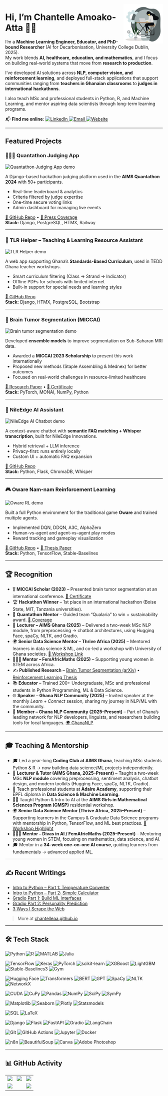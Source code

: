 <img width="25%" align="right" alt="Chantelle working"
src="https://github.com/ChantelleAA/ChantelleAA/blob/main/94528-programmer.gif" />

# Hi, I’m Chantelle Amoako-Atta 👋🏾  

I’m a **Machine Learning Engineer, Educator, and PhD-bound Researcher** (AI for Decarbonisation, University College Dublin, 2025).  
My work blends **AI, healthcare, education, and mathematics**, and I focus on building real-world systems that move from **research to production**.  

I’ve developed AI solutions across **NLP, computer vision, and reinforcement learning**, and deployed full-stack applications that support communities ranging from **teachers in Ghanaian classrooms** to **judges in international hackathons**.  

I also teach MSc and professional students in Python, R, and Machine Learning, and mentor aspiring data scientists through long-term learning programs.  

📬 **Find me online**:
  <a href="https://linkedin.com/in/chantelleaa" target="_blank">
    <img alt="LinkedIn" src="https://img.shields.io/badge/LinkedIn-blue?logo=linkedin&logoColor=white">
  </a>
  <a href="chantelatta@gmail.com">
    <img alt="Email" src="https://img.shields.io/badge/Email-D14836?logo=gmail&logoColor=white">
  </a>
  <a href="https://chantelleaa.github.io" target="_blank">
    <img alt="Website" src="https://img.shields.io/badge/Blog-000000?logo=github&logoColor=white">
  </a>

---

## Featured Projects  

### 🧑🏾‍⚖️ Quantathon Judging App  
<img src="https://github.com/ChantelleAA/ChantelleAA/blob/main/judging_demo.gif" align="center" width="80%" alt="Quantathon Judging App demo" />

A Django-based hackathon judging platform used in the **AIMS Quantathon 2024** with 50+ participants.  
- Real-time leaderboard & analytics  
- Criteria filtered by judge expertise  
- One-time secure voting links  
- Admin dashboard for managing live events  

[🔗 GitHub Repo](https://github.com/ChantelleAA/judging_criteria) • [📰 Press Coverage](https://www.linkedin.com/posts/african-institute-for-mathematical-sciences-ghana_aimsqtedu25-quantumforgood-quantathonwinners-activity-7353129321454100482-uauo)  
**Stack:** Django, PostgreSQL, HTMX, Railway  

---

### 📘 TLR Helper – Teaching & Learning Resource Assistant  
<img src="https://github.com/ChantelleAA/ChantelleAA/blob/main/tlr_helper_1.gif" align="center" width="80%" alt="TLR Helper demo" />

A web app supporting Ghana’s **Standards-Based Curriculum**, used in TEDD Ghana teacher workshops.  
- Smart curriculum filtering (Class → Strand → Indicator)  
- Offline PDFs for schools with limited internet  
- Built-in support for special needs and learning styles  

[🔗 GitHub Repo](https://github.com/ChantelleAA/tlr_app)  
**Stack:** Django, HTMX, PostgreSQL, Bootstrap  

---

### 🧠 Brain Tumor Segmentation (MICCAI)  
<img src="https://github.com/ChantelleAA/ChantelleAA/blob/main/tumor_demo.gif" align="center" width="80%" alt="Brain tumor segmentation demo" />

Developed **ensemble models** to improve segmentation on Sub-Saharan MRI data.  
- Awarded a **MICCAI 2023 Scholarship** to present this work internationally  
- Proposed new methods (Staple Assembling & Mednex) for better outcomes  
- Focused on real-world challenges in resource-limited healthcare  

[📄 Research Paper](https://arxiv.org/abs/2508.10905) • [📜 Certificate](https://drive.google.com/file/d/1Mhlt9DPoW-HOK1Ky5_jtWJBCNLwpWW6M/view?usp=sharing)  
**Stack:** PyTorch, MONAI, NumPy, Python  

---

### 🤖 NileEdge AI Assistant  
<img src="https://github.com/ChantelleAA/ChantelleAA/blob/main/nileedgechatbot.gif" align="center" width="80%" alt="NileEdge AI Chatbot demo" />

A context-aware chatbot with **semantic FAQ matching + Whisper transcription**, built for NileEdge Innovations.  
- Hybrid retrieval + LLM inference  
- Privacy-first: runs entirely locally  
- Custom UI + automatic FAQ expansion  

[🔗 GitHub Repo](https://github.com/ChantelleAA/response_aigent)  
**Stack:** Python, Flask, ChromaDB, Whisper  

---

### 🎮 Oware Nam-nam Reinforcement Learning  
<img src="https://github.com/ChantelleAA/ChantelleAA/blob/main/oware_demo1.gif" align="center" width="80%" alt="Oware RL demo" />

Built a full Python environment for the traditional game **Oware** and trained multiple agents.  
- Implemented DQN, DDQN, A3C, AlphaZero  
- Human-vs-agent and agent-vs-agent play modes  
- Reward tracking and gameplay visualization  

[🔗 GitHub Repo](https://github.com/ChantelleAA/Reinforcement_Learning_Oware) • [📄 Thesis Paper](https://lutpub.lut.fi/bitstream/handle/10024/167861/mastersthesis_Amoako-Atta_Chantelle.pdf?sequence=1&isAllowed=y)  
**Stack:** Python, TensorFlow, Stable-Baselines  

---

## 🏆 Recognition  

- 🎖 **MICCAI Scholar (2023)** – Presented brain tumor segmentation at an international conference. [📜 Certificate](https://drive.google.com/file/d/1Mhlt9DPoW-HOK1Ky5_jtWJBCNLwpWW6M/view?usp=sharing)  
- 🏆 **Hackathon Winner** – 1st place in an international hackathon (Boise State, MIT, Tanzania universities).  
- 🥇 **Quantathon Mentor** – Guided team “Qualaria” to win + sustainability award. [📰 Coverage](https://www.linkedin.com/posts/african-institute-for-mathematical-sciences-ghana_aimsqtedu25-quantumforgood-quantathonwinners-activity-7353129321454100482-uauo)  
- 📢 **Lecturer – AIMS Ghana (2025)** – Delivered a two-week MSc NLP module, from preprocessing → chatbot architectures, using Hugging Face, spaCy, NLTK, and Gradio.  
- 🌍 **Senior Data Science Mentor – Thrive Africa (2025)** – Mentored learners in data science & ML, and co-led a workshop with University of Ghana societies. [📰 Workshop Link](https://www.linkedin.com/feed/update/urn:li:activity:7352575997126311936/)  
- 👩🏾‍🏫 **Mentor – FemAfricMaths (2025)** – Supporting young women in STEM across Africa.  
- ✍️ **Published Research** – [Brain Tumor Segmentation (arXiv)](https://arxiv.org/abs/2508.10905) • [Reinforcement Learning Thesis](https://lutpub.lut.fi/bitstream/handle/10024/167861/mastersthesis_Amoako-Atta_Chantelle.pdf?sequence=1&isAllowed=y)  
- 📚 **Educator** – Trained 200+ Undergraduate, MSc and professional students in Python Programming, ML & Data Science.  
- 🌐 **Speaker – Ghana NLP Community (2025)** – Invited speaker at the monthly *Learn + Connect* session, sharing my journey in NLP/ML with the community.  
- 🤝 **Member – Ghana NLP Community (2025–Present)** – Part of Ghana’s leading network for NLP developers, linguists, and researchers building tools for local languages. [🌍 GhanaNLP](https://ghananlp.org)  

---

## 🎓 Teaching & Mentorship  

- 🎓 Led a year-long **Coding Club at AIMS Ghana**, teaching MSc students Python & R → now building data science/ML projects independently.  
- 📘 **Lecturer & Tutor (AIMS Ghana, 2025–Present)** – Taught a two-week MSc **NLP module** covering preprocessing, sentiment analysis, chatbot design, and modern toolkits (Hugging Face, spaCy, NLTK, Gradio).  
- 📘 Teach professional students at **Adaire Academy**, supporting their EPFL diploma in **Data Science & Machine Learning**.  
- 🧕🏾 Taught Python & Intro to AI at the **AIMS Girls in Mathematical Sciences Program (GMSP)** residential workshop.  
- 🌍 **Senior Data Science Mentor (Thrive Africa, 2025–Present)** – Supporting learners in the Campus & Graduate Data Science programs with mentorship in Python, TensorFlow, and ML best practices. [📰 Workshop Highlight](https://www.linkedin.com/feed/update/urn:li:activity:7352575997126311936/)  
- 👩🏾‍🏫 **Mentor – Divas in AI / FemAfricMaths (2025–Present)** – Mentoring young women in STEM, focusing on mathematics, data science, and AI.  
- 🎓 Mentor in a **34-week one-on-one AI course**, guiding learners from fundamentals → advanced applied ML.  

---

## ✍️ Recent Writings  

- [Intro to Python – Part 1: Temperature Converter](https://chantelleaa.github.io/archivers/introduction-to-python-in-6-lessons-part-1)  
- [Intro to Python – Part 2: Simple Calculator](https://chantelleaa.github.io/archivers/introduction-to-python-in-6-lessons-part-1)  
- [Gradio Part 1: Build ML Interfaces](https://chantelleaa.github.io/archivers/intro-to-gradio-part-1)  
- [Gradio Part 2: Personality Prediction](https://chantelleaa.github.io/archivers/intro-to-gradio-part-2)  
- [3 Ways I Scrape the Web](https://chantelleaa.github.io/archivers/intro-to-web-scraping)  

> More at [chantelleaa.github.io](https://chantelleaa.github.io)  

---

## 🛠 Tech Stack  

![Python](https://img.shields.io/badge/python-3670A0?style=for-the-badge&logo=python&logoColor=ffdd54)
![R](https://img.shields.io/badge/R-276DC3?style=for-the-badge&logo=r&logoColor=white)
![MATLAB](https://img.shields.io/badge/MATLAB-%23e37922.svg?style=for-the-badge&logo=Mathworks&logoColor=white)
![Julia](https://img.shields.io/badge/Julia-9558B2?style=for-the-badge&logo=julia&logoColor=white)

![TensorFlow](https://img.shields.io/badge/TensorFlow-%23FF6F00.svg?style=for-the-badge&logo=TensorFlow&logoColor=white)
![Keras](https://img.shields.io/badge/Keras-D00000?style=for-the-badge&logo=keras&logoColor=white)
![PyTorch](https://img.shields.io/badge/PyTorch-%23EE4C2C.svg?style=for-the-badge&logo=PyTorch&logoColor=white)
![scikit-learn](https://img.shields.io/badge/scikit--learn-%23F7931E.svg?style=for-the-badge&logo=scikit-learn&logoColor=white)
![XGBoost](https://img.shields.io/badge/XGBoost-%230079C1.svg?style=for-the-badge&logo=xgboost&logoColor=white)
![LightGBM](https://img.shields.io/badge/LightGBM-FF7043?style=for-the-badge&logo=lightgbm&logoColor=white)
![Stable-Baselines3](https://img.shields.io/badge/Stable--Baselines3-000000?style=for-the-badge&logo=python&logoColor=white)
![Gym](https://img.shields.io/badge/OpenAI%20Gym-0081A7?style=for-the-badge&logo=openai&logoColor=white)

![Hugging Face](https://img.shields.io/badge/HuggingFace-FFD21F?style=for-the-badge&logo=huggingface&logoColor=black)
![Transformers](https://img.shields.io/badge/Transformers-FFB000?style=for-the-badge&logo=python&logoColor=white)
![BERT](https://img.shields.io/badge/BERT-1C1C1C?style=for-the-badge&logo=bert&logoColor=white)
![GPT](https://img.shields.io/badge/GPT-6E40C9?style=for-the-badge&logo=openai&logoColor=white)
![SpaCy](https://img.shields.io/badge/SpaCy-09A3D5?style=for-the-badge&logo=spacy&logoColor=white)
![NLTK](https://img.shields.io/badge/NLTK-1A237E?style=for-the-badge&logo=nltk&logoColor=white)
![NetworkX](https://img.shields.io/badge/NetworkX-v2.6.3-blue)

![CUDA](https://img.shields.io/badge/CUDA-76B900?style=for-the-badge&logo=nvidia&logoColor=white)
![CuPy](https://img.shields.io/badge/CuPy-002A3A?style=for-the-badge&logo=python&logoColor=white)
![Pandas](https://img.shields.io/badge/pandas-%23150458.svg?style=for-the-badge&logo=pandas&logoColor=white)
![NumPy](https://img.shields.io/badge/NumPy-013243?style=for-the-badge&logo=numpy&logoColor=white)
![SciPy](https://img.shields.io/badge/SciPy-8CAAE6?style=for-the-badge&logo=scipy&logoColor=white)
![SymPy](https://img.shields.io/badge/SymPy-3776AB?style=for-the-badge&logo=sympy&logoColor=white)

![Matplotlib](https://img.shields.io/badge/Matplotlib-%23ffffff.svg?style=for-the-badge&logo=Matplotlib&logoColor=black)
![Seaborn](https://img.shields.io/badge/Seaborn-2E3B4E?style=for-the-badge&logo=python&logoColor=white)
![Plotly](https://img.shields.io/badge/Plotly-%233F4F75.svg?style=for-the-badge&logo=plotly&logoColor=white)
![Statsmodels](https://img.shields.io/badge/Statsmodels-4B8BBE?style=for-the-badge&logo=python&logoColor=white)

![SQL](https://img.shields.io/badge/sql-%23007ACC.svg?style=for-the-badge&logo=sqlite&logoColor=white)
![LaTeX](https://img.shields.io/badge/LaTeX-008080?style=for-the-badge&logo=latex&logoColor=white)

![Django](https://img.shields.io/badge/django-%23092E20.svg?style=for-the-badge&logo=django&logoColor=white)
![Flask](https://img.shields.io/badge/Flask-000000?style=for-the-badge&logo=flask&logoColor=white)
![FastAPI](https://img.shields.io/badge/FastAPI-009688?style=for-the-badge&logo=fastapi&logoColor=white)
![Gradio](https://img.shields.io/badge/Gradio-%23404eed.svg?style=for-the-badge&logo=gradio&logoColor=white)
![LangChain](https://img.shields.io/badge/LangChain-%23black?style=for-the-badge)

![Git](https://img.shields.io/badge/git-%23F05033.svg?style=for-the-badge&logo=git&logoColor=white)
![GitHub Actions](https://img.shields.io/badge/github%20actions-%232671E5.svg?style=for-the-badge&logo=githubactions&logoColor=white)
![Jupyter](https://img.shields.io/badge/Jupyter-F37626?style=for-the-badge&logo=jupyter&logoColor=white)
![Docker](https://img.shields.io/badge/Docker-2496ED?style=for-the-badge&logo=docker&logoColor=white)

![n8n](https://img.shields.io/badge/n8n-ef6830?style=for-the-badge&logo=n8n&logoColor=white)
![BeautifulSoup](https://img.shields.io/badge/BeautifulSoup-4B8BBE?style=for-the-badge&logo=python&logoColor=white)
![Canva](https://img.shields.io/badge/Canva-00C4CC?style=for-the-badge&logo=canva&logoColor=white)
![Adobe Photoshop](https://img.shields.io/badge/Photoshop-31A8FF?style=for-the-badge&logo=adobephotoshop&logoColor=white)

---

## 📊 GitHub Activity
<table> <tr> <td> <img src="https://github-readme-stats.vercel.app/api?username=ChantelleAA&show_icons=true&theme=dark&hide_border=true&include_all_commits=true&count_private=true" /> </td> <td> <img src="https://streak-stats.demolab.com/?user=ChantelleAA&theme=dark&hide_border=true" /> </td> <td> <img src="https://github-readme-stats.vercel.app/api/top-langs/?username=ChantelleAA&theme=dark&hide_border=true&layout=donut" /> </td> </tr> <tr> <td colspan="2"> <img src="https://github-profile-summary-cards.vercel.app/api/cards/profile-details?username=ChantelleAA&theme=dark" /> </td> <td> <img src="https://github-profile-trophy.vercel.app/?username=ChantelleAA&theme=dark&margin-w=10&row=2&column=3" /> </td> </tr> </table>
